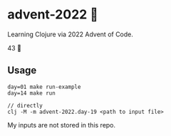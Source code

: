# advent-2022 🎄

Learning Clojure via 2022 Advent of Code.

43 🌟

## Usage
```
day=01 make run-example
day=14 make run

// directly
clj -M -m advent-2022.day-19 <path to input file>
```

My inputs are not stored in this repo.
